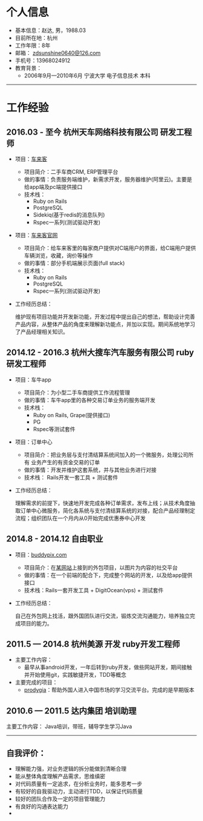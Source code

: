# 个人信息

- 基本信息：赵达, 男，1988.03
- 目前所在地：杭州
- 工作年限：8年
- 邮箱： zdsunshine0640@126.com
- 手机号：13968024912
- 教育背景：
  - 2006年9月—2010年6月 宁波大学 电子信息技术 本科

----

# 工作经验

## 2016.03 - 至今 杭州天车网络科技有限公司 研发工程师
- 项目：[车来客][1]
  - 项目简介：二手车商CRM, ERP管理平台
  - 做的事情：负责服务端维护，新需求开发，服务器维护(阿里云)。主要是给app端及pc端提供接口
  - 技术栈：
    - Ruby on Rails
    - PostgreSQL
    - Sidekiq(基于redis的消息队列)
    - Rspec一系列(测试驱动开发)




- 项目：[车来客官网][2]
  - 项目简介：给车来客里的每家商户提供对C端用户的界面，给C端用户提供车辆浏览，收藏，询价等操作
  - 做的事情：部分手机端展示页面(full stack)
  - 技术栈：
    - Ruby on Rails
    - PostgreSQL
    - Rspec一系列(测试驱动开发)

- 工作经历总结：

  ​	维护现有项目功能并开发新功能，开发过程中提出自己的想法，帮助设计完善产品内容，从整体产品的角度来理解新功能点，并加以实现。期间系统地学习了产品经理相关知识。



## 2014.12 - 2016.3 杭州大搜车汽车服务有限公司 ruby研发工程师
- 项目：车牛app
  - 项目简介：为小型二手车商提供工作流程管理
  - 做的事情：车牛app里的各种交易订单业务的服务端开发
  - 技术栈：
    - Ruby on Rails, Grape(提供接口)
    - PG
    - Rspec等测试套件

- 项目：订单中心
  - 项目简介：把业务层与支付清结算系统间加入的一个微服务，处理公司所有
    业务产生的有资金交易的订单
  - 做的事情：开发并维护这套系统，并与其他业务进行对接
  - 技术栈： Rails开发一套工具 + 测试套件

- 工作经历总结：

  ​	理解需求的前提下，快速地开发完成各种订单需求，发布上线；从技术角度抽取订单中心微服务，简化各系统与支付清结算系统的对接，配合产品经理制定流程；组织团队在一个月内从0开始完成优惠券中心开发



## 2014.8 - 2014.12 自由职业
- 项目：[buddypix.com][3]
  - 项目简介：在[某网站][4]上接到的外包项目，以图片为内容的社交平台
  - 做的事情：在一个前端的配合下，完成整个网站的开发，以及给app提供接口
  - 技术栈：Rails一套开发工具 + DigitOcean(vps) + 测试套件

- 工作经历总结：

  ​	自己在外包网上找活，跟外国团队进行交流，锻炼交流沟通能力，培养独立完成项目的能力。



## 2011.5 — 2014.8 杭州美源 开发 ruby开发工程师
- 主要工作内容：
  - 最早从事android开发，一年后转到ruby开发，做些网站开发，期间接触并开始使用git，实践敏捷开发，TDD等概念
- 主要完成的项目：
  - [prodygia][5]：帮助外国人进入中国市场的学习交流平台。完成的是早期版本



## 2010.6 — 2011.5 达内集团 培训助理
主要工作内容： Java培训，带班，辅导学生学习Java

----

## 自我评价：
  - 理解能力强，对业务逻辑的拆分能做到清晰合理
  - 能从整体角度理解产品需求，思维缜密
  - 对代码质量有一定追求，在分析业务时，能多思考一步
  - 有较好的自我驱动力，主动进行TDD，以保证代码质量
  - 较好的团队合作及一定的项目管理能力
  - 有良好的沟通表达能力
  - ​


[1]:	http://pc.chelaike.com/
[2]:	http://6.site.chelaike.com/
[3]:	http://buddypix.net/
[4]:	https://www.upwork.com/
[5]:	https://www.prodygia.com/

